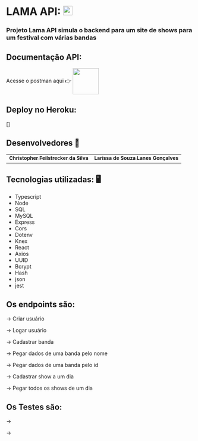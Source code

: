 # LAMA API: <img src="https://notion-emojis.s3-us-west-2.amazonaws.com/prod/svg-twitter/1f3b5.svg" width="25"> 

### Projeto Lama API simula o backend para um site de shows para um festival  com várias bandas 

## Documentação API:
 Acesse o postman aqui 👉 [ <img src="https://acegif.com/wp-content/uploads/upgifsok/party-14.gif" width="70" align="center"> ](https://documenter.getpostman.com/view/18385085/UVsHUnyw)

## Deploy no Heroku:
[] 

## Desenvolvedores 🤖

<table>
  <tr>
  <td align="center"><a href="https://github.com/ChristpherFeilstrecker">
   <sub><b>Christopher Feilstrecker da Silva</b> </sub> 
       
      
  <td align="center"><a href="https://github.com/LarissaLanes">
   <sub><b>Larissa de Souza Lanes Gonçalves</b> </sub> 
</table>


## Tecnologias utilizadas: 🖥️
- Typescript
- Node
- SQL
- MySQL
- Express
- Cors
- Dotenv
- Knex
- React
- Axios
- UUID
- Bcrypt
- Hash
- json
- jest

## Os endpoints são:

   → Criar usuário
   
   → Logar usuário

   → Cadastrar banda

   → Pegar dados de uma banda pelo nome

   → Pegar dados de uma banda pelo id

   → Cadastrar show a um dia

   → Pegar todos os shows de um dia


   ## Os Testes são:

   → 

   → 
   